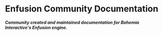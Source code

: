 # Enfusion Community Documentation
##### Community created and maintained documentation for Bohemia Interactive's Enfusion engine.
